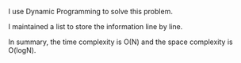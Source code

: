 I use Dynamic Programming to solve this problem. 

I maintained a list to store the information line by line. 

In summary, the time complexity is O(N) and the space complexity is O(logN).